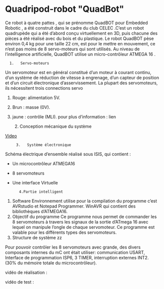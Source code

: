 # Quadripod-robot "QuadBot"

Ce robot à quatre pattes , qui se prénomme QuadBOT pour Embedded Robotic , a été construit dans le cadre du club CELEC .C’est un robot quadrupède qui a été d’abord conçu virtuellement en 3D, puis chacune des pièces a été réalisé avec du bois et  du plastique.
Le robot QuadBOT pèse environ 0,4 kg pour une taille 22 cm, est pour le mettre en mouvement, ce n’est pas moins de 8 servo-moteurs qui sont utilisés.
Au niveau de l’intelligence artificielle, QuadBOT utilise un micro-contrôleur ATMEGA 16 .

      1.   Servo-moteurs

Un servomoteur est en général constitué d’un moteur à courant continu, d’un système de réduction de vitesse à engrenage, d’un capteur de position et d’un circuit électronique d’asservissement.
La  plupart des servomoteurs, ils nécessitent trois connections
servo
1. Rouge: alimentation 5V.
2. Brun : masse (0V).
3. jaune : contrôle (MLI).
pour plus d’information : lien


      2.   Conception mécanique du système 

[Video](http://www.youtube.com/watch?v=EYxNN1IYde8)


         3.   Système électronique

  Schéma électrique d’ensemble réalisé sous ISIS, qui contient :
  
   - Un microcontrôleur ATMEGA16
   - 8 servomoteurs
   - Une interface Virtuelle
   
            4.Partie intelligent

1.   Software
            Environnement utilise pour la compilation du programme  c’est AVRstudio et  Notepad Programmer.
WinAVR qui contient des bibliothèques d’ATMEGA16.
 2.   Objectif du programme
Ce programme nous permet  de commander les 8 servomoteurs à travers les signaux de la sortie d’ATmega 16 avec lequel on manipule l’ongle de chaque servomoteur.
Ce programme est valable pour les différents types des servomoteurs.
3.   Structure de système
 zz

Pour pouvoir contrôler les 8 servomoteurs avec grande,  des divers composants internes du mC ont était utiliser: communication USART, Interface de programmation ISP6, 3 TIMER, interruption externes INT2.
(30% du mémoire totale du microcontrôleur).
 
vidéo de réalisation :



vidéo de test :

